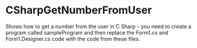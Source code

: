# CSharpGetNumberFromUser
Shows how to get a number from the user in C Sharp - you need to create a program called sampleProgram and then replace the Form1.cs and Form1.Designer.cs code with the code from these files.
